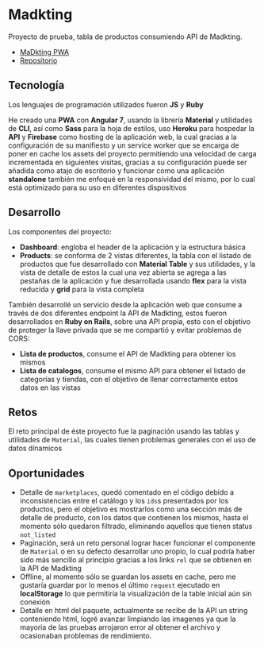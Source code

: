 # Madkting

Proyecto de prueba, tabla de productos consumiendo API de Madkting.

- [MaDkting PWA](https://madkting-test.firebaseapp.com/)
- [Repositorio](https://github.com/softwarenacho/madkting)

## Tecnología

Los lenguajes de programación utilizados fueron **JS** y **Ruby**

He creado una **PWA** con **Angular 7**, usando la librería **Material** y utilidades de **CLI**, así como **Sass** para la hoja de estilos, uso **Heroku** para hospedar la **API** y **Firebase** como hosting de la aplicación web, la cual gracias a la configuración de su manifiesto y un service worker que se encarga de poner en cache los assets del proyecto permitiendo una velocidad de carga incrementada en siguientes visitas, gracias a su configuración puede ser añadida como atajo de escritorio y funcionar como una aplicación **standalone** también me enfoqué en la responsividad del mismo, por lo cual está optimizado para su uso en diferentes dispositivos

## Desarrollo

Los componentes del proyecto:

- **Dashboard**: engloba el header de la aplicación y la estructura básica
- **Products**: se conforma de 2 vistas diferentes, la tabla con el listado de productos que fue desarrollado con **Material Table** y sus utilidades, y la vista de detalle de estos la cual una vez abierta se agrega a las pestañas de la aplicación y fue desarrollada usando **flex** para la vista reducida y **grid** para la vista completa

También desarrollé un servicio desde la aplicación web que consume a través de dos diferentes endpoint la API de Madkting, estos fueron desarrollados en **Ruby on Rails**, sobre una API propia, esto con el objetivo de proteger la llave privada que se me compartió y evitar problemas de CORS:

- **Lista de productos**, consume el API de Madkting para obtener los mismos
- **Lista de catalogos**, consume el mismo API para obtener el listado de categorías y tiendas, con el objetivo de llenar correctamente estos datos en las vistas


## Retos

El reto principal de éste proyecto fue la paginación usando las tablas y utilidades de `Material`, las cuales tienen problemas generales con el uso de datos dínamicos

## Oportunidades

- Detalle de `marketplaces`, quedó comentado en el código debido a inconsistencias entre el catálogo y los `ids`s presentados por los productos, pero el objetivo es mostrarlos como una sección más de detalle de producto, con los datos que contienen los mismos, hasta el momento sólo quedaron filtrado, eliminando aquellos que tienen status `not_listed`
- Paginación, será un reto personal lograr hacer funcionar el componente de `Material` o en su defecto desarrollar uno propio, lo cual podría haber sido más sencillo al principio gracias a los links `rel` que se obtienen en la API de Madkting
- Offline, al momento sólo se guardan los assets en cache, pero me gustaría guardar por lo menos el último `request` ejecutado en **localStorage** lo que permitiría la visualización de la table inicial aún sin conexión
- Detalle en html del paquete, actualmente se recibe de la API un string conteniendo html, logré avanzar limpiando las imagenes ya que la mayoria de las pruebas arrojaron error al obtener el archivo y ocasionaban problemas de rendimiento.

